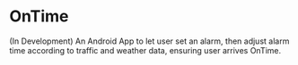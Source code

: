 # OnTime
(In Development) An Android App to let user set an alarm, then adjust alarm time according to traffic and weather data, ensuring user arrives OnTime.
